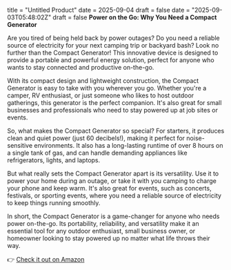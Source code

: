 title = "Untitled Product"
date = 2025-09-04
draft = false
date = "2025-09-03T05:48:02Z"
draft = false
**Power on the Go: Why You Need a Compact Generator**

Are you tired of being held back by power outages? Do you need a reliable source of electricity for your next camping trip or backyard bash? Look no further than the Compact Generator! This innovative device is designed to provide a portable and powerful energy solution, perfect for anyone who wants to stay connected and productive on-the-go.

With its compact design and lightweight construction, the Compact Generator is easy to take with you wherever you go. Whether you're a camper, RV enthusiast, or just someone who likes to host outdoor gatherings, this generator is the perfect companion. It's also great for small businesses and professionals who need to stay powered up at job sites or events.

So, what makes the Compact Generator so special? For starters, it produces clean and quiet power (just 60 decibels!), making it perfect for noise-sensitive environments. It also has a long-lasting runtime of over 8 hours on a single tank of gas, and can handle demanding appliances like refrigerators, lights, and laptops.

But what really sets the Compact Generator apart is its versatility. Use it to power your home during an outage, or take it with you camping to charge your phone and keep warm. It's also great for events, such as concerts, festivals, or sporting events, where you need a reliable source of electricity to keep things running smoothly.

In short, the Compact Generator is a game-changer for anyone who needs power on-the-go. Its portability, reliability, and versatility make it an essential tool for any outdoor enthusiast, small business owner, or homeowner looking to stay powered up no matter what life throws their way.

👉 [Check it out on Amazon](https://www.amazon.com/dp/B0768N9N6N?tag=matthewblog-20)
